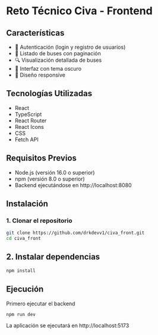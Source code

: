 # Reto Técnico Civa - Frontend

## Características

- 🔐 Autenticación (login y registro de usuarios)
- 🚌 Listado de buses con paginación
- 🔍 Visualización detallada de buses
- 🌙 Interfaz con tema oscuro
- 📱 Diseño responsive

## Tecnologías Utilizadas
- React
- TypeScript
- React Router
- React Icons
- CSS
- Fetch API

## Requisitos Previos

- Node.js (versión 16.0 o superior)
- npm (versión 8.0 o superior)
- Backend ejecutándose en http://localhost:8080

## Instalación

### 1. Clonar el repositorio

```bash
git clone https://github.com/drkdevv1/civa_front.git
cd civa_front
```
## 2. Instalar dependencias

```bash
npm install
```

## Ejecución
Primero ejecutar el backend

```bash
npm run dev
```
La aplicación se ejecutará en http://localhost:5173

